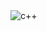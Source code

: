 <img alt="c++" src="https://img.shields.io/static/v1?label=<LABEL>&message=<MESSAGE>&color=<COLOR>"/>